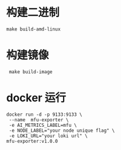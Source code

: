 # 构建二进制
```shell
make build-amd-linux
```

# 构建镜像
```shell
 make build-image
```

# docker 运行
```shell
docker run -d -p 9133:9133 \
 --name  mfu-exporter \
 -e AI_METRICS_LABEL=mfu \
 -e NODE_LABEL="your node unique flag" \
 -e LOKI_URL="your loki url" \
mfu-exporter:v1.0.0
```
